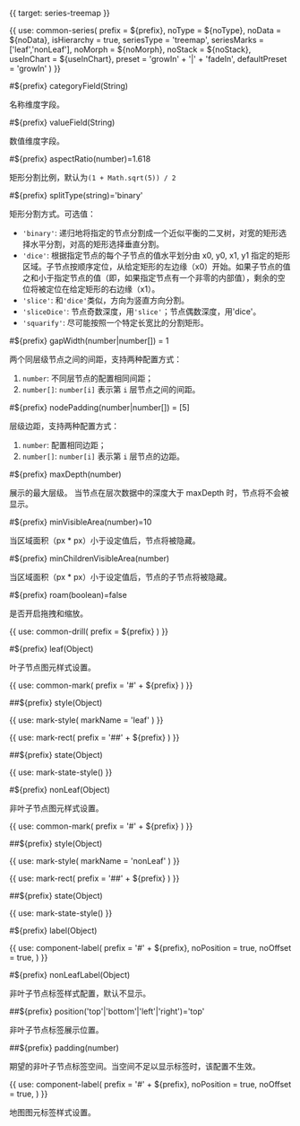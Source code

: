 {{ target: series-treemap }}

{{ use: common-series(
  prefix = ${prefix},
  noType = ${noType},
  noData = ${noData},
  isHierarchy = true,
  seriesType = 'treemap',
  seriesMarks = ['leaf','nonLeaf'],
  noMorph = ${noMorph},
  noStack = ${noStack},
  useInChart = ${useInChart},
  preset = 'growIn' + '|' + 'fadeIn',
  defaultPreset = 'growIn'
) }}

#${prefix} categoryField(String)

名称维度字段。

#${prefix} valueField(String)

数值维度字段。

#${prefix} aspectRatio(number)=1.618

矩形分割比例，默认为`(1 + Math.sqrt(5)) / 2`

#${prefix} splitType(string)='binary'

矩形分割方式。可选值：

- `'binary'`: 递归地将指定的节点分割成一个近似平衡的二叉树，对宽的矩形选择水平分割，对高的矩形选择垂直分割。
- `'dice'`: 根据指定节点的每个子节点的值水平划分由 x0, y0, x1, y1 指定的矩形区域。子节点按顺序定位，从给定矩形的左边缘（x0）开始。如果子节点的值之和小于指定节点的值（即，如果指定节点有一个非零的内部值），剩余的空位将被定位在给定矩形的右边缘（x1）。
- `'slice'`: 和`'dice'`类似，方向为竖直方向分割。
- `'sliceDice'`: 节点奇数深度，用`'slice'`；节点偶数深度，用'dice'。
- `'squarify'`: 尽可能按照一个特定长宽比的分割矩形。

#${prefix} gapWidth(number|number[]) = 1

两个同层级节点之间的间距，支持两种配置方式：

1. `number`: 不同层节点的配置相同间距；
2. `number[]`: `number[i]` 表示第 `i` 层节点之间的间距。

#${prefix} nodePadding(number|number[]) = [5]

层级边距，支持两种配置方式：

1. `number`: 配置相同边距；
2. `number[]`: `number[i]` 表示第 `i` 层节点的边距。

#${prefix} maxDepth(number)

展示的最大层级。 当节点在层次数据中的深度大于 maxDepth 时，节点将不会被显示。

#${prefix} minVisibleArea(number)=10

当区域面积（px \* px）小于设定值后，节点将被隐藏。

#${prefix} minChildrenVisibleArea(number)

当区域面积（px \* px）小于设定值后，节点的子节点将被隐藏。

#${prefix} roam(boolean)=false

是否开启拖拽和缩放。

<!-- 下钻 -->

{{ use: common-drill(
  prefix = ${prefix}
) }}

#${prefix} leaf(Object)

叶子节点图元样式设置。

{{ use: common-mark(
  prefix = '#' + ${prefix}
) }}

##${prefix} style(Object)

{{ use: mark-style(
  markName = 'leaf'
) }}

{{ use: mark-rect(
  prefix = '##' + ${prefix}
) }}

##${prefix} state(Object)

{{ use: mark-state-style() }}

<!-- leaf mark end -->

#${prefix} nonLeaf(Object)

非叶子节点图元样式设置。

{{ use: common-mark(
  prefix = '#' + ${prefix}
) }}

##${prefix} style(Object)

{{ use: mark-style(
  markName = 'nonLeaf'
) }}

{{ use: mark-rect(
  prefix = '##' + ${prefix}
) }}

##${prefix} state(Object)

{{ use: mark-state-style() }}

<!-- nonLeaf mark end -->

#${prefix} label(Object)

{{ use: component-label(
  prefix = '#' + ${prefix},
  noPosition = true,
  noOffset = true,
) }}

#${prefix} nonLeafLabel(Object)

非叶子节点标签样式配置，默认不显示。

##${prefix} position('top'|'bottom'|'left'|'right')='top'

非叶子节点标签展示位置。

##${prefix} padding(number)

期望的非叶子节点标签空间。当空间不足以显示标签时，该配置不生效。

{{ use: component-label(
  prefix = '#' + ${prefix},
  noPosition = true,
  noOffset = true,
) }}

地图图元标签样式设置。
